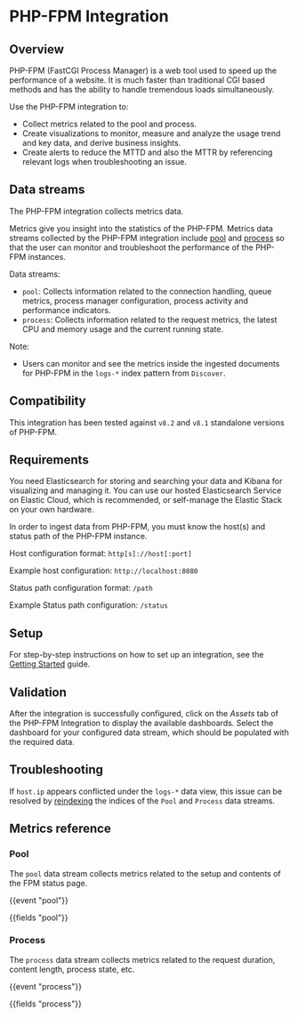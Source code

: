 # PHP-FPM Integration

## Overview

PHP-FPM (FastCGI Process Manager) is a web tool used to speed up the performance of a website. It is much faster than traditional CGI based methods and has the ability to handle tremendous loads simultaneously.

Use the PHP-FPM integration to:

- Collect metrics related to the pool and process.
- Create visualizations to monitor, measure and analyze the usage trend and key data, and derive business insights.
- Create alerts to reduce the MTTD and also the MTTR by referencing relevant logs when troubleshooting an issue.

## Data streams

The PHP-FPM integration collects metrics data.

Metrics give you insight into the statistics of the PHP-FPM. Metrics data streams collected by the PHP-FPM integration include [pool](https://www.php.net/manual/en/fpm.status.php#:~:text=Basic%20information%20%2D%20Always%20displayed%20on%20the%20status%20page) and [process](https://www.php.net/manual/en/fpm.status.php#:~:text=Per%2Dprocess%20information%20%2D%20only%20displayed%20in%20full%20output%20mode) so that the user can monitor and troubleshoot the performance of the PHP-FPM instances.

Data streams:
- `pool`: Collects information related to the connection handling, queue metrics, process manager configuration, process activity and performance indicators.
- `process`: Collects information related to the request metrics, the latest CPU and memory usage and the current running state.

Note:
- Users can monitor and see the metrics inside the ingested documents for PHP-FPM in the `logs-*` index pattern from `Discover`.

## Compatibility

This integration has been tested against `v8.2` and `v8.1` standalone versions of PHP-FPM.

## Requirements

You need Elasticsearch for storing and searching your data and Kibana for visualizing and managing it. You can use our hosted Elasticsearch Service on Elastic Cloud, which is recommended, or self-manage the Elastic Stack on your own hardware.

In order to ingest data from PHP-FPM, you must know the host(s) and status path of the PHP-FPM instance.

Host configuration format: `http[s]://host[:port]`

Example host configuration: `http://localhost:8080`

Status path configuration format: `/path`

Example Status path configuration: `/status`

## Setup

For step-by-step instructions on how to set up an integration, see the [Getting Started](https://www.elastic.co/guide/en/welcome-to-elastic/current/getting-started-observability.html) guide.

## Validation

After the integration is successfully configured, click on the *Assets* tab of the PHP-FPM Integration to display the available dashboards. Select the dashboard for your configured data stream, which should be populated with the required data.

## Troubleshooting

If `host.ip` appears conflicted under the ``logs-*`` data view, this issue can be resolved by [reindexing](https://www.elastic.co/guide/en/elasticsearch/reference/current/use-a-data-stream.html#reindex-with-a-data-stream) the indices of the ``Pool`` and ``Process`` data streams.

## Metrics reference

### Pool

The `pool` data stream collects metrics related to the setup and contents of the FPM status page.

{{event "pool"}}

{{fields "pool"}}

### Process

The `process` data stream collects metrics related to the request duration, content length, process state, etc.

{{event "process"}}

{{fields "process"}}